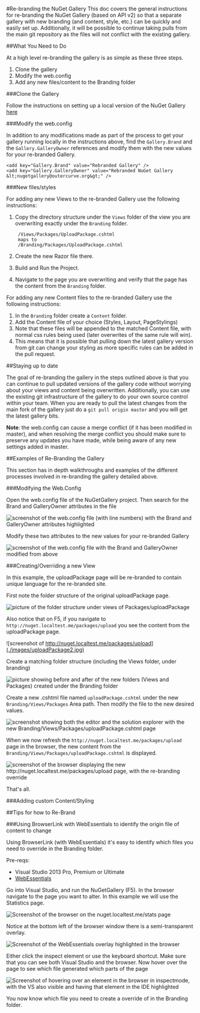 #Re-branding the NuGet Gallery
This doc covers the general instructions for re-branding the NuGet Gallery (based on API v2) so that a separate gallery with new branding (and content, style, etc.) can be quickly and easily set up.  Additionally, it will be possible to continue taking pulls from the main git repository as the files will not conflict with the existing gallery.

##What You Need to Do

At a high level re-branding the gallery is as simple as these three steps.

1. Clone the gallery
2. Modify the web.config
3. Add any new files/content to the Branding folder

###Clone the Gallery

Follow the instructions on setting up a local version of the NuGet Gallery [here](https://github.com/NuGet/NuGetGallery/blob/master/README.markdown)

###Modify the web.config

In addition to any modifications made as part of the process to get your gallery running locally in the instructions above, find the `Gallery.Brand` and the `Gallery.GalleryOwner` references and modify them with the new values for your re-branded Gallery.

	<add key="Gallery.Brand" value="Rebranded Gallery" />
    <add key="Gallery.GalleryOwner" value="Rebranded NuGet Gallery &lt;nugetgallery@outercurve.org&gt;" />

###New files/styles

For adding any new Views to the re-branded Gallery use the following instructions:

1. Copy the directory structure under the `Views` folder of the view you are overwriting exactly under the `Branding` folder.

		/Views/Packages/UploadPackage.cshtml
		maps to
		/Branding/Packages/UploadPackage.cshtml

2. Create the new Razor file there.
3. Build and Run the Project.
4. Navigate to the page you are overwriting and verify that the page has the content from the `Branding` folder.

For adding any new Content files to the re-branded Gallery use the following instructions:

1. In the `Branding` folder create a `Content` folder.
2. Add the Content file of your choice (Styles, Layout, PageStylings)
3. Note that these files will be appended to the matched Content file, with normal css rules being used (later overwrites of the same rule will win).
4. This means that it is possible that pulling down the latest gallery version from git can change your styling as more specific rules can be added in the pull request.

##Staying up to date

The goal of re-branding the gallery in the steps outlined above is that you can continue to pull updated versions of the gallery code without worrying about your views and content being overwritten.  Additionally, you can use the existing git infrastructure of the gallery to do your own source control within your team.  When you are ready to pull the latest changes from the main fork of the gallery just do a `git pull origin master` and you will get the latest gallery bits.  

**Note**: the web.config can cause a merge conflict (if it has been modified in master), and when resolving the merge conflict you should make sure to preserve any updates you have made, while being aware of any new settings added in master.

##Examples of Re-Branding the Gallery

This section has in depth walkthroughs and examples of the different processes involved in re-branding the gallery detailed above.

###Modifying the Web.Config

Open the web.config file of the NuGetGallery project.  Then search for the Brand and GalleryOwner attributes in the file

![screenshot of the web.config file (with line numbers) with the Brand and GalleryOwner attributes highlighted](./images/webconfig1.jpg)

Modify these two attributes to the new values for your re-branded Gallery

![screenshot of the web.config file with the Brand and GalleryOwner modified from above](./images/webconfig2.jpg)

###Creating/Overriding a new View

In this example, the uploadPackage page will be re-branded to contain unique language for the re-branded site.

First note the folder structure of the original uploadPackage page.

![picture of the folder structure under views of Packages/uploadPackage](./images/uploadPackage1.jpg)

Also notice that on F5, if you navigate to `http://nuget.localtest.me/packages/upload` you see the content from the uploadPackage page.

![screenshot of http://nuget.localtest.me/packages/upload](./images/uploadPackage2.jpg)

Create a matching folder structure (including the Views folder, under branding)

![picture showing before and after of the new folders (Views and Packages) created under the Branding folder](./images/uploadPackage3.jpg)

Create a new .cshtml file named `uploadPackage.cshtml` under the new `Branding/Views/Packages` Area path.  Then modify the file to the new desired values.

![screenshot showing both the editor and the solution explorer with the new Branding/Views/Packages/uploadPackage.cshtml page](./images/uploadPackage4.jpg)

When we now refresh the `http://nuget.localtest.me/packages/upload` page in the browser, the new content from the `Branding/Views/Packages/uploadPackage.cshtml` is displayed.

![screenshot of the browser displaying the new http://nuget.localtest.me/packages/upload page, with the re-branding override](./images/uploadPackage5.jpg)

That's all.

###Adding custom Content/Styling

##Tips for how to Re-Brand

###Using BrowserLink with WebEssentials to identify the origin file of content to change

Using BrowserLink (with WebEssentials) it's easy to identify which files you need to override in the Branding folder.

Pre-reqs:

- Visual Studio 2013 Pro, Premium or Ultimate
- [WebEssentials](http://visualstudiogallery.msdn.microsoft.com/56633663-6799-41d7-9df7-0f2a504ca361)

Go into Visual Studio, and run the NuGetGallery (F5).  In the browser navigate to the page you want to alter.  In this example we will use the Statistics page.

![Screenshot of the browser on the nuget.localtest.me/stats page](./images/browserlink1.jpg)

Notice at the bottom left of the browser window there is a semi-transparent overlay.

![Screenshot of the WebEssentials overlay highlighted in the browser](./images/browserlink2.jpg)

Either click the inspect element or use the keyboard shortcut.  Make sure that you can see both Visual Studio and the browser.  Now hover over the page to see which file generated which parts of the page

![Screenshot of hovering over an element in the browser in inspectmode, with the VS also visible and having that element in the IDE highlighted](./images/browserlink3.jpg)

You now know which file you need to create a override of in the Branding folder.